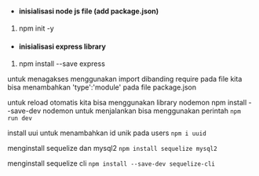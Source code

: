 - #### inisialisasi node js file (add package.json)

1. npm init -y

- #### inisialisasi express library

1. npm install --save express

untuk menagakses menggunakan import dibanding require pada file
kita bisa menambahkan 'type':'module' pada file package.json

untuk reload otomatis kita bisa menggunakan library nodemon
npm install --save-dev nodemon
untuk menjalankan bisa menggunakan perintah `npm run dev`

install uui untuk menambahkan id unik pada users
`npm i uuid`

menginstall sequelize dan mysql2
`npm install sequelize mysql2`

menginstall sequelize cli
`npm install --save-dev sequelize-cli`
